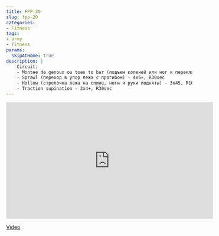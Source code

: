 ```yaml
---
title: FPP-20
slug: fpp-20
categories:
- Fitness
tags:
- army
- fitness
params:
  skipAtHome: true
description: |
    Circuit:
    - Montee de genoux ou toes to bar (подъем коленей или ног к перекладине) - 2x5+, R15sec
    - Sprawl (переход в упор лежа с прогибом) - 4x5+, R30sec
    - Hollow (стрелочка лежа на спине, ноги и руки подняты) - 3x45, R10sec
    - Traction supination - 2x4+, R30sec
---
```

<iframe width="560" height="315" src="https://www.youtube.com/embed/I6eoVQH_pgc?si=jBhDOw-p6brg2JYa" title="YouTube video player" frameborder="0" allow="accelerometer; autoplay; clipboard-write; encrypted-media; gyroscope; picture-in-picture; web-share" allowfullscreen></iframe>

[Video](https://youtu.be/I6eoVQH_pgc?si=jBhDOw-p6brg2JYa)
